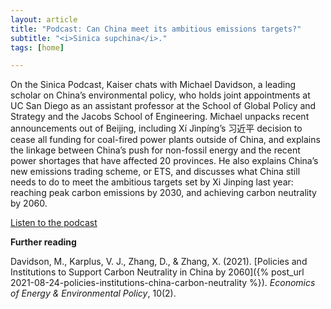 ```yaml
---
layout: article
title: "Podcast: Can China meet its ambitious emissions targets?"
subtitle: "<i>Sinica supchina</i>."
tags: [home]

---
```


On the Sinica Podcast, Kaiser chats with Michael Davidson, a leading scholar on China’s environmental policy, who holds joint appointments at UC San Diego as an assistant professor at the School of Global Policy and Strategy and the Jacobs School of Engineering. Michael unpacks recent announcements out of Beijing, including Xí Jìnpíng’s 习近平 decision to cease all funding for coal-fired power plants outside of China, and explains the linkage between China’s push for non-fossil energy and the recent power shortages that have affected 20 provinces. He also explains China’s new emissions trading scheme, or ETS, and discusses what China still needs to do to meet the ambitious targets set by Xi Jinping last year: reaching peak carbon emissions by 2030, and achieving carbon neutrality by 2060.

[Listen to the podcast](https://supchina.com/podcast/can-china-meet-its-ambitious-emissions-targets/)

**Further reading**

Davidson, M., Karplus, V. J., Zhang, D., & Zhang, X. (2021). [Policies and Institutions to Support Carbon Neutrality in China by 2060]({% post_url 2021-08-24-policies-institutions-china-carbon-neutrality %}). _Economics of Energy & Environmental Policy_, 10(2).


